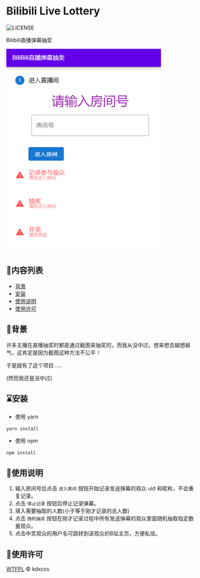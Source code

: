 # Bilibili Live Lottery

![LICENSE](https://img.shields.io/github/license/kdxcxs/BilibiliLiveLottery)

Bilibili直播弹幕抽奖

![screenshot](screenshot.png)

## :bookmark_tabs:内容列表

- [背景](#背景)
- [安装](#安装)
- [使用说明](#使用说明)
- [使用许可](#使用许可)

## :triangular_flag_on_post:背景

许多主播在直播抽奖时都是通过截图来抽奖的，而我从没中过，想来想去越想越气，这肯定是因为截图这种方法不公平！

于是就有了这个项目……

(然而我还是没中过)

## :hourglass:安装

- 使用 yarn

```shell
yarn install
```

- 使用 npm

```shell
npm install	
```



## :bell:使用说明

1. 输入房间号后点击 `进入房间` 按钮开始记录发送弹幕的观众 uid 和昵称，不会重复记录。
2. 点击 `停止记录` 按钮后停止记录弹幕。
3. 填入需要抽取的人数(小于等于刚才记录的总人数)
4. 点击 `随机抽奖` 按钮在刚才记录过程中所有发送弹幕的观众里面随机抽取指定数量观众。
5. 点击中奖观众的用户名可跳转到该观众的B站主页，方便私信。

## :page_with_curl:使用许可

[WTFPL](LICENSE) :copyright: kdxcxs
